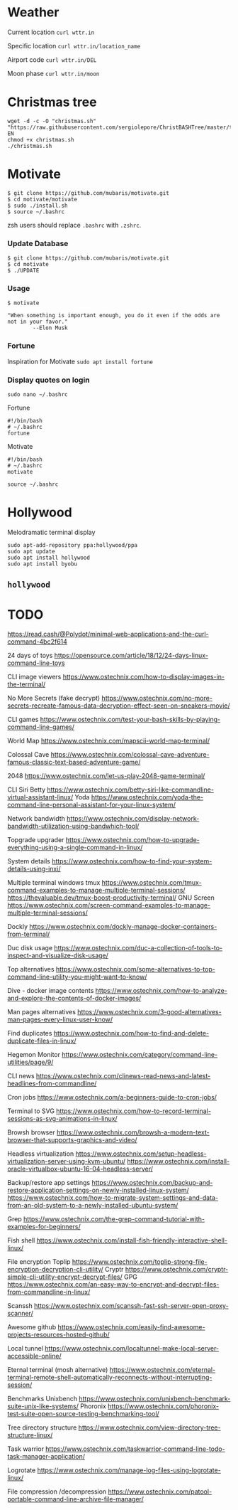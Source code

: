 # Weather

Current location 
`curl wttr.in`

Specific location
`curl wttr.in/location_name`

Airport code
`curl wttr.in/DEL`

Moon phase
`curl wttr.in/moon`

# Christmas tree

```
wget -d -c -O "christmas.sh" "https://raw.githubusercontent.com/sergiolepore/ChristBASHTree/master/tree-EN
chmod +x christmas.sh
./christmas.sh
````

# Motivate

```
$ git clone https://github.com/mubaris/motivate.git
$ cd motivate/motivate
$ sudo ./install.sh
$ source ~/.bashrc
```

zsh users should replace `.bashrc` with `.zshrc`.

### Update Database

```
$ git clone https://github.com/mubaris/motivate.git
$ cd motivate
$ ./UPDATE
```

### Usage

```
$ motivate

"When something is important enough, you do it even if the odds are not in your favor."
		--Elon Musk
```

### Fortune
Inspiration for Motivate
`sudo apt install fortune`

### Display quotes on login

`sudo nano ~/.bashrc`

Fortune

```
#!/bin/bash
# ~/.bashrc
fortune
````

Motivate

```
#!/bin/bash
# ~/.bashrc
motivate
```

`source ~/.bashrc`

# Hollywood 

Melodramatic terminal display

```
sudo apt-add-repository ppa:hollywood/ppa
sudo apt update
sudo apt install hollywood
sudo apt install byobu
```

`hollywood`
---
# TODO

https://read.cash/@Polydot/minimal-web-applications-and-the-curl-command-4bc2f614

24 days of toys
https://opensource.com/article/18/12/24-days-linux-command-line-toys

CLI image viewers
https://www.ostechnix.com/how-to-display-images-in-the-terminal/

No More Secrets (fake decrypt)
https://www.ostechnix.com/no-more-secrets-recreate-famous-data-decryption-effect-seen-on-sneakers-movie/

CLI games
https://www.ostechnix.com/test-your-bash-skills-by-playing-command-line-games/

World Map
https://www.ostechnix.com/mapscii-world-map-terminal/

Colossal Cave
https://www.ostechnix.com/colossal-cave-adventure-famous-classic-text-based-adventure-game/

2048
https://www.ostechnix.com/let-us-play-2048-game-terminal/

CLI Siri
Betty
https://www.ostechnix.com/betty-siri-like-commandline-virtual-assistant-linux/
Yoda 
https://www.ostechnix.com/yoda-the-command-line-personal-assistant-for-your-linux-system/

Network bandwidth
https://www.ostechnix.com/display-network-bandwidth-utilization-using-bandwhich-tool/

Topgrade upgrader
https://www.ostechnix.com/how-to-upgrade-everything-using-a-single-command-in-linux/

System details
https://www.ostechnix.com/how-to-find-your-system-details-using-inxi/

Multiple terminal windows
tmux
https://www.ostechnix.com/tmux-command-examples-to-manage-multiple-terminal-sessions/
https://thevaluable.dev/tmux-boost-productivity-terminal/
GNU Screen
https://www.ostechnix.com/screen-command-examples-to-manage-multiple-terminal-sessions/

Dockly
https://www.ostechnix.com/dockly-manage-docker-containers-from-terminal/

Duc disk usage
https://www.ostechnix.com/duc-a-collection-of-tools-to-inspect-and-visualize-disk-usage/

Top alternatives
https://www.ostechnix.com/some-alternatives-to-top-command-line-utility-you-might-want-to-know/

Dive - docker image contents
https://www.ostechnix.com/how-to-analyze-and-explore-the-contents-of-docker-images/

Man pages alternatives
https://www.ostechnix.com/3-good-alternatives-man-pages-every-linux-user-know/

Find duplicates 
https://www.ostechnix.com/how-to-find-and-delete-duplicate-files-in-linux/

Hegemon Monitor
https://www.ostechnix.com/category/command-line-utilities/page/9/

CLI news
https://www.ostechnix.com/clinews-read-news-and-latest-headlines-from-commandline/

Cron jobs
https://www.ostechnix.com/a-beginners-guide-to-cron-jobs/

Terminal to SVG
https://www.ostechnix.com/how-to-record-terminal-sessions-as-svg-animations-in-linux/

Browsh browser
https://www.ostechnix.com/browsh-a-modern-text-browser-that-supports-graphics-and-video/

Headless virtualization 
https://www.ostechnix.com/setup-headless-virtualization-server-using-kvm-ubuntu/
https://www.ostechnix.com/install-oracle-virtualbox-ubuntu-16-04-headless-server/

Backup/restore app settings
https://www.ostechnix.com/backup-and-restore-application-settings-on-newly-installed-linux-system/
https://www.ostechnix.com/how-to-migrate-system-settings-and-data-from-an-old-system-to-a-newly-installed-ubuntu-system/

Grep
https://www.ostechnix.com/the-grep-command-tutorial-with-examples-for-beginners/

Fish shell
https://www.ostechnix.com/install-fish-friendly-interactive-shell-linux/

File encryption 
Toplip
https://www.ostechnix.com/toplip-strong-file-encryption-decryption-cli-utility/
Cryptr
https://www.ostechnix.com/cryptr-simple-cli-utility-encrypt-decrypt-files/
GPG
https://www.ostechnix.com/an-easy-way-to-encrypt-and-decrypt-files-from-commandline-in-linux/

Scanssh 
https://www.ostechnix.com/scanssh-fast-ssh-server-open-proxy-scanner/

Awesome github
https://www.ostechnix.com/easily-find-awesome-projects-resources-hosted-github/

Local tunnel
https://www.ostechnix.com/localtunnel-make-local-server-accessible-online/

Eternal terminal (mosh alternative)
https://www.ostechnix.com/eternal-terminal-remote-shell-automatically-reconnects-without-interrupting-session/

Benchmarks 
Unixbench
https://www.ostechnix.com/unixbench-benchmark-suite-unix-like-systems/
Phoronix
https://www.ostechnix.com/phoronix-test-suite-open-source-testing-benchmarking-tool/

Tree directory structure 
https://www.ostechnix.com/view-directory-tree-structure-linux/

Task warrior
https://www.ostechnix.com/taskwarrior-command-line-todo-task-manager-application/

Logrotate
https://www.ostechnix.com/manage-log-files-using-logrotate-linux/

File compression /decompression 
https://www.ostechnix.com/patool-portable-command-line-archive-file-manager/

